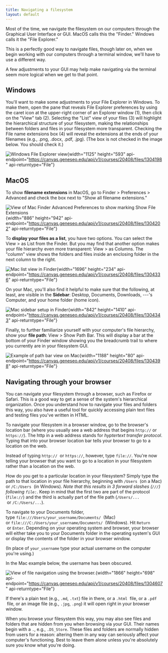 ```yaml
---
title: Navigating a filesystem
layout: default
---
```


Most of the time, we navigate the filesystem on our computers through the Graphical User Interface or GUI. MacOS calls this the "Finder." Windows calls it the "File Explorer."

This is a perfectly good way to navigate files, though later on, when we begin working with our computers through a terminal window, we'll have to use a different way.

A few adjustments to your GUI may help make navigating via the terminal seem more logical when we get to that point.

## Windows

You'll want to make some adjustments to your File Explorer in Windows. To make them, open the pane that reveals File Explorer preferences by using the caret icon at the upper-right corner of an Explorer window (1), then click on the "View" tab (2). Selecting the "List" view of your files (3) will highlight the hierarchical structure of your filesystem, making the relationships between folders and files in your filesystem more transparent. Checking the File name extensions box (4) will reveal the extensions at the ends of your filenames (e.g., .png, .docx, .pdf, .jpg). (The box is not checked in the image below. You should check it.)

![Windows File Explorer view](https://canvas.geneseo.edu/courses/20408/files/1304198/preview){width="1125" height="593" api-endpoint="https://canvas.geneseo.edu/api/v1/courses/20408/files/1304198" api-returntype="File"}

## MacOS

To show **filename extensions** in MacOS, go to Finder > Preferences > Advanced and check the box next to "Show all filename extensions."

![View of Mac Finder Advanced Preferences to show marking Show File Extensions](https://canvas.geneseo.edu/courses/20408/files/1304202/preview){width="886" height="942" api-endpoint="https://canvas.geneseo.edu/api/v1/courses/20408/files/1304202" api-returntype="File"}

To **display your files as a list**, you have two options. You can select the View > as List from the Finder. But you may find that another option makes your file hierarchy even more transparent: View > as Columns. The "column" view shows the folders and files inside an enclosing folder in the next column to the right.

![Mac list view in Finder](https://canvas.geneseo.edu/courses/20408/files/1304336/preview){width="1696" height="234" api-endpoint="https://canvas.geneseo.edu/api/v1/courses/20408/files/1304336" api-returntype="File"}

On your Mac, you'll also find it helpful to make sure that the following, at least, are visible in the **Sidebar**: Desktop, Documents, Downloads, ---'s Computer, and your home folder (home icon).

![Mac sidebar setup in Finder](https://canvas.geneseo.edu/courses/20408/files/1304343/preview){width="842" height="1410" api-endpoint="https://canvas.geneseo.edu/api/v1/courses/20408/files/1304343" api-returntype="File"}

Finally, to further familiarize yourself with your computer's file hierarchy, show your **file path**: View > Show Path Bar. This will display a bar at the bottom of your Finder window showing you the breadcrumb trail to where you currently are in your filesystem GUI.

![Example of path bar view on Mac](https://canvas.geneseo.edu/courses/20408/files/1304398/preview){width="1188" height="80" api-endpoint="https://canvas.geneseo.edu/api/v1/courses/20408/files/1304398" api-returntype="File"}

## Navigating through your browser

You can navigate your filesystem through a browser, such as Firefox or Safari. This is a good way to get a sense of the system's hierarchical organization. Once you understand how to navigate your files and folders this way, you also have a useful tool for quickly accessing plain text files and testing files you've written in HTML.

To navigate your filesystem in a browser window, go to the browser's location bar (where you usually see a web address that begins `http://` or `https://`). The http in a web address stands for *hyptertext transfer protocol*. Typing that into your browser location bar tells your browser to go to a location on the web.

Instead of typing `http://`  or `https://`, however, type `file://`. You're now telling your browser that you want to go to a location in your filesystem rather than a location on the web.

How do you get to a particular location in your filesystem? Simply type the path to that location in your file hierarchy, beginning with `/Users`  (on a Mac) or `/C:/Users`  (in Windows). *Note that this results in 3 forward slashes (`///`) following `file:`*. Keep in mind that the first two are part of the protocol (`file://`) and the third is actually part of the file path (`/Users/...`  or `/C:/Users/...`).

To navigate to your Documents folder, type `file:///Users/your_username/Documents/`  (Mac) or `file:///C:/Users/your_username/Documents/`  (Windows). Hit `Return`  or `Enter`. Depending on your operating system and browser, your browser will either take you to your Documents folder in the operating system's GUI or display the contents of the folder in your browser window.

(In place of `your_username` type your actual username on the computer you're using.)

In the Mac example below, the username has been obscured.

![View of file navigation using the browser.](https://canvas.geneseo.edu/courses/20408/files/1304607/preview){width="1866" height="698" api-endpoint="https://canvas.geneseo.edu/api/v1/courses/20408/files/1304607" api-returntype="File"}

If there's a plain text (e.g., `.md`, `.txt`) file in there, or a `.html`  file, or a `.pdf`  file, or an image file (e.g., `.jpg`, `.png`) it will open right in your browser window.

When you browse your filesystem this way, you may also see files and folders that are hidden from you when browsing via your GUI. Their names begin with a `.`, e.g., `.DS_Store`. These files and folders are normally hidden from users for a reason: altering them in any way can seriously affect your computer's functioning. Best to leave them alone unless you're absolutely sure you know what you're doing.
